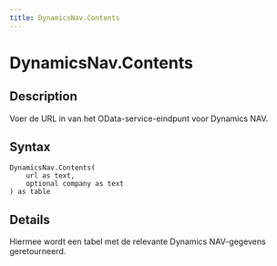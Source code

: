 ```yaml
---
title: DynamicsNav.Contents
---
```


# DynamicsNav.Contents


## Description

Voer de URL in van het OData-service-eindpunt voor Dynamics NAV.


## Syntax

```powerquery
DynamicsNav.Contents(
    url as text,
    optional company as text
) as table
```


## Details

Hiermee wordt een tabel met de relevante Dynamics NAV-gegevens geretourneerd. 


